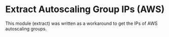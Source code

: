 # Extract Autoscaling Group IPs (AWS)

This module (extract) was written as a workaround to get the IPs of AWS autoscaling groups.
